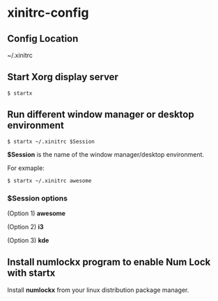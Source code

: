 # xinitrc-config

## Config Location
~/.xinitrc

## Start Xorg display server
```
$ startx
```

## Run different window manager or desktop environment
```
$ startx ~/.xinitrc $Session
```
**$Session** is the name of the window manager/desktop environment. 

For exmaple:
```
$ startx ~/.xinitrc awesome
```

### $Session options
(Option 1) **awesome**

(Option 2) **i3**

(Option 3) **kde**

## Install numlockx program to enable Num Lock with startx
Install **numlockx** from your linux distribution package manager. 
